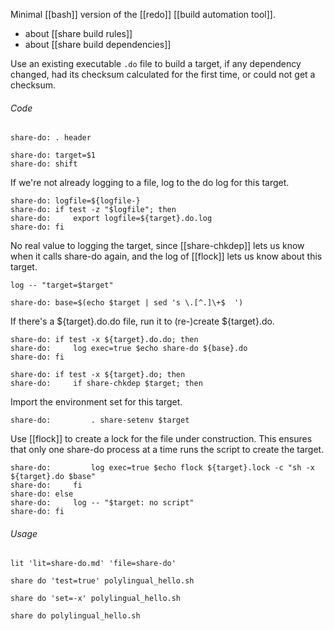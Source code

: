 Minimal [[bash]] version of the [[redo]] [[build automation tool]].
- about [[share build rules]]
- about [[share build dependencies]]

Use an existing executable `.do` file to build a target, if any dependency changed, had its checksum calculated for the first time, or could not get a checksum.

###### Code

	share-do: . header

	share-do: target=$1
	share-do: shift

If we're not already logging to a file, log to the do log for this target.

	share-do: logfile=${logfile-}
	share-do: if test -z "$logfile"; then
	share-do:     export logfile=${target}.do.log
	share-do: fi

No real value to logging the target, since [[share-chkdep]] lets us know when it calls share-do again, and the log of [[flock]] lets us know about this target.

	log -- "target=$target"

	share-do: base=$(echo $target | sed 's \.[^.]\+$  ')

If there's a ${target}.do.do file, run it to (re-)create ${target}.do.

	share-do: if test -x ${target}.do.do; then
	share-do:     log exec=true $echo share-do ${base}.do
	share-do: fi

	share-do: if test -x ${target}.do; then
	share-do:     if share-chkdep $target; then

Import the environment set for this target.

	share-do:         . share-setenv $target

Use [[flock]] to create a lock for the file under construction.  This ensures that only one share-do process at a time runs the script to create the target.

	share-do:         log exec=true $echo flock ${target}.lock -c "sh -x ${target}.do $base" 
	share-do:     fi
	share-do: else
	share-do:     log -- "$target: no script"
	share-do: fi

###### Usage

	lit 'lit=share-do.md' 'file=share-do'

	share do 'test=true' polylingual_hello.sh

	share do 'set=-x' polylingual_hello.sh

	share do polylingual_hello.sh
